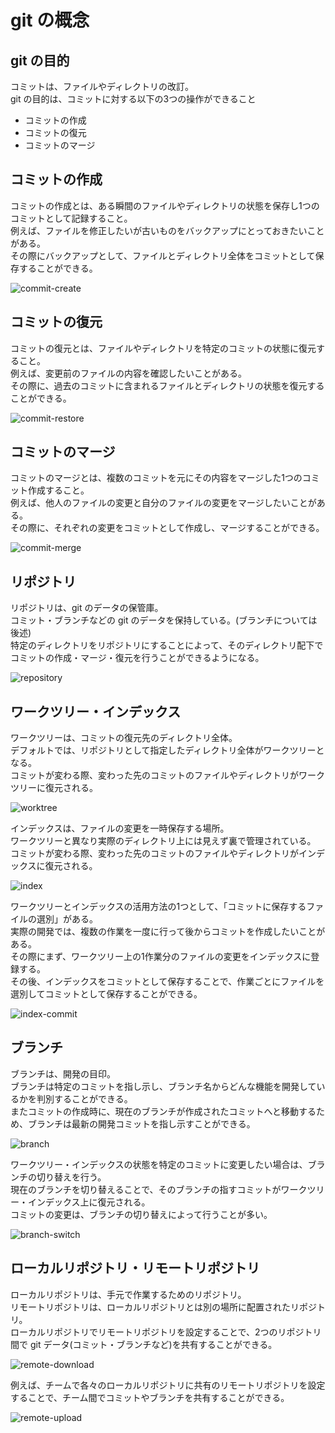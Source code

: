 # git の概念

## git の目的

コミットは、ファイルやディレクトリの改訂。  
git の目的は、コミットに対する以下の3つの操作ができること  
- コミットの作成
- コミットの復元
- コミットのマージ

## コミットの作成

コミットの作成とは、ある瞬間のファイルやディレクトリの状態を保存し1つのコミットとして記録すること。  
例えば、ファイルを修正したいが古いものをバックアップにとっておきたいことがある。  
その際にバックアップとして、ファイルとディレクトリ全体をコミットとして保存することができる。  

![commit-create](image/introducion/commit-create.drawio.svg)

## コミットの復元

コミットの復元とは、ファイルやディレクトリを特定のコミットの状態に復元すること。  
例えば、変更前のファイルの内容を確認したいことがある。  
その際に、過去のコミットに含まれるファイルとディレクトリの状態を復元することができる。  

![commit-restore](image/introducion/commit-restore.drawio.svg)

## コミットのマージ

コミットのマージとは、複数のコミットを元にその内容をマージした1つのコミット作成すること。  
例えば、他人のファイルの変更と自分のファイルの変更をマージしたいことがある。  
その際に、それぞれの変更をコミットとして作成し、マージすることができる。  

![commit-merge](image/introducion/commit-merge.drawio.svg)

## リポジトリ

リポジトリは、git のデータの保管庫。  
コミット・ブランチなどの git のデータを保持している。(ブランチについては後述)  
特定のディレクトリをリポジトリにすることによって、そのディレクトリ配下でコミットの作成・マージ・復元を行うことができるようになる。  

![repository](image/introducion/repository.drawio.svg)

## ワークツリー・インデックス

ワークツリーは、コミットの復元先のディレクトリ全体。  
デフォルトでは、リポジトリとして指定したディレクトリ全体がワークツリーとなる。  
コミットが変わる際、変わった先のコミットのファイルやディレクトリがワークツリーに復元される。  

![worktree](image/introducion/worktree.drawio.svg)

インデックスは、ファイルの変更を一時保存する場所。  
ワークツリーと異なり実際のディレクトリ上には見えず裏で管理されている。  
コミットが変わる際、変わった先のコミットのファイルやディレクトリがインデックスに復元される。  

![index](image/introducion/index.drawio.svg)

ワークツリーとインデックスの活用方法の1つとして、「コミットに保存するファイルの選別」がある。  
実際の開発では、複数の作業を一度に行って後からコミットを作成したいことがある。  
その際にまず、ワークツリー上の1作業分のファイルの変更をインデックスに登録する。  
その後、インデックスをコミットとして保存することで、作業ごとにファイルを選別してコミットとして保存することができる。  

![index-commit](image/introducion/index-commit.drawio.svg)

## ブランチ

ブランチは、開発の目印。  
ブランチは特定のコミットを指し示し、ブランチ名からどんな機能を開発しているかを判別することができる。  
またコミットの作成時に、現在のブランチが作成されたコミットへと移動するため、ブランチは最新の開発コミットを指し示すことができる。  

![branch](image/introducion/branch.drawio.svg)

ワークツリー・インデックスの状態を特定のコミットに変更したい場合は、ブランチの切り替えを行う。  
現在のブランチを切り替えることで、そのブランチの指すコミットがワークツリー・インデックス上に復元される。  
コミットの変更は、ブランチの切り替えによって行うことが多い。  

![branch-switch](image/introducion/branch-switch.drawio.svg)


## ローカルリポジトリ・リモートリポジトリ

ローカルリポジトリは、手元で作業するためのリポジトリ。  
リモートリポジトリは、ローカルリポジトリとは別の場所に配置されたリポジトリ。  
ローカルリポジトリでリモートリポジトリを設定することで、2つのリポジトリ間で git データ(コミット・ブランチなど)を共有することができる。  

![remote-download](image/introducion/remote-download.drawio.svg)

例えば、チームで各々のローカルリポジトリに共有のリモートリポジトリを設定することで、チーム間でコミットやブランチを共有することができる。  

![remote-upload](image/introducion/remote-upload.drawio.svg)